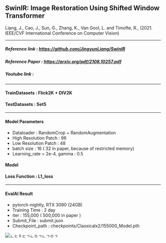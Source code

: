 ## SwinIR: Image Restoration Using Shifted Window Transformer

Liang, J., Cao, J., Sun, G., Zhang, K., Van Gool, L. and Timofte, R., (2021. IEEE/CVF International Conference on Computer Vision)

---
##### Reference link :  https://github.com/JingyunLiang/SwinIR
##### Reference Paper : https://arxiv.org/pdf/2108.10257.pdf
##### Youtube link : 
 ---

 #### TrainDatasets : Flick2K + DIV2K
 #### TestDatasets : Set5

 ---
 
 #### Model Parameters
- Dataloader : RandomCrop + RandomAugmentation
- High Resolution Patch : 96
- Low Resolution Patch : 48
- batch size : 16 ( 32 in paper, because of restricted memory)  
- Learning_rate = 2e-4, gamma :  0.5

 #### Model


 #### Loss Function :  L1_loss

 ---
 #### EvalAI Result
 
 - pytorch-nightly, RTX 3090 (24GB)
 - Training Time : 2 day 
 - iter : 155,000 ( 500,000 in paper )
 - Submit_File : submit.json
 - Checkpoint_path : checkpoints/Classicalx2/155000_Model.pth
   
 ![ㄴㄷㅈㄷㄱㄴㅇㄱㄴㄱㅇㄱ](https://user-images.githubusercontent.com/11037567/146667257-d748f617-387c-4878-ada6-e175bc0e48c4.png)
 
 


